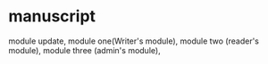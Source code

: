 # manuscript
module update,
module one(Writer's module),
module two (reader's module),
module three (admin's module),
